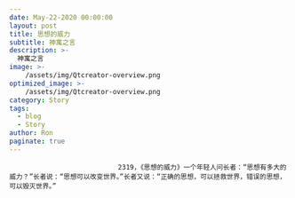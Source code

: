 ```yaml
---
date: May-22-2020 00:00:00
layout: post
title: 思想的威力
subtitle: 神寓之言
description: >-
  神寓之言
image: >-
    /assets/img/Qtcreator-overview.png
optimized_image: >-
    /assets/img/Qtcreator-overview.png
category: Story
tags:
  - blog
  - Story
author: Ron
paginate: true
---
```


							　　2319，《思想的威力》一个年轻人问长者：“思想有多大的威力？”长者说：“思想可以改变世界。”长者又说：“正确的思想，可以拯救世界，错误的思想，可以毁灭世界。”
							
							
						